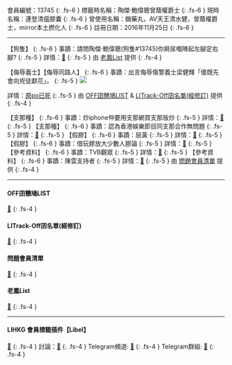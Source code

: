 會員編號：13745
{: .fs-6 }
標籤時名稱：陶傑·鮑偉聰曾蔭權爵士
{: .fs-6 }
現時名稱：連登清瘟膠囊
{: .fs-6 }
曾使用名稱：銷藥丸，AV天王清水健，曾蔭權爵士，mirror本土撚化人
{: .fs-6 }
註冊日期：2016年11月25日
{: .fs-6 }

---

<div class="code-example" markdown="1">

【狗隻】
{: .fs-6 }
事蹟：請問陶傑·鮑偉聰(狗隻#13745)你屙尿嗰陣起左腳定右腳?
{: .fs-5 }
詳情：[🔗](https://lih.kg/2251582)
{: .fs-5 }
由 [老鳳List](#老鳳list) 提供
{: .fs-4 }

</div>
<div class="code-example" markdown="1">

【侮辱義士】【侮辱同路人】
{: .fs-6 }
事蹟：出言侮辱傷警義士梁健輝「傻既先會向兇徒獻花」。
{: .fs-5 }
![](https://filedn.eu/l9Hq1YKLkJ4m0VSXcdcfUaJ/LIHKG_on99/on9_jai/13745/13745.1_.png)


詳情：[原po已死](https://lih.kg/hpbkLT)
{: .fs-5 }
由 [OFF囝戇鳩LIST](#off囝戇鳩list) & [LITrack-Off囝名單(經修訂)](#litrack-off囝名單(經修訂)) 提供
{: .fs-4 }

</div>
<div class="code-example" markdown="1">

【支那種】
{: .fs-6 }
事蹟：炒iphone仲要用支那網買支那版炒
{: .fs-5 }
詳情：[🔗](https://lih.kg/gaQMqT)
{: .fs-5 }
【支那種】
{: .fs-6 }
事蹟：認為香港娛樂節目同支那合作無問題
{: .fs-5 }
詳情：[🔗](https://lih.kg/bfduEAV)
{: .fs-5 }
【假膠】
{: .fs-6 }
事蹟：屈黃
{: .fs-5 }
詳情：[🔗](https://lih.kg/bdgHLAV)
{: .fs-5 }
【假膠】
{: .fs-6 }
事蹟：借玩膠放大少數人膠論
{: .fs-5 }
詳情：[🔗](https://lih.kg/iaaCwT)
{: .fs-5 }
【參考資料】
{: .fs-6 }
事蹟：TVB觀眾
{: .fs-5 }
詳情：[🔗](https://lih.kg/vbBuCxX)
{: .fs-5 }
【參考資料】
{: .fs-6 }
事蹟：陳雲支持者
{: .fs-5 }
詳情：[🔗](https://lih.kg/ayJHpQV)
{: .fs-5 }
由 [問題會員清單](#問題會員清單) 提供
{: .fs-4 }

</div>

---
#### OFF囝戇鳩LIST
[🔗](https://bit.ly/lihkg_on9_list)
{: .fs-4 }
#### LITrack-Off囝名單(經修訂)
[🔗](http://tiny.cc/LITrack_GS)
{: .fs-4 }
#### 問題會員清單
[🔗](https://github.com/V4KFDgEw8T/rccnmlhnzv)
{: .fs-4 }
#### 老鳳List
[🔗](https://lihkg.com/thread/2808424)
{: .fs-4 }

---

#### LIHKG 會員標籤插件【Libel】
[🔗](https://kitce.github.io/libel)
{: .fs-4 }
討論：[🔗](https://lih.kg/2841778)
{: .fs-4 }
Telegram頻道: [🔗](https://t.me/LibelOfficialChannel)
{: .fs-4 }
Telegram群組: [🔗](https://t.me/LibelOfficialGroup)
{: .fs-4 }
